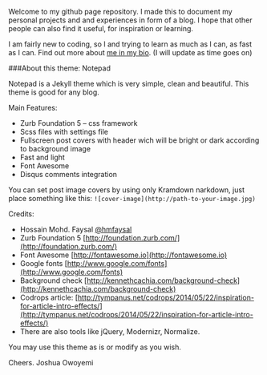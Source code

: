 Welcome to my github page repository. I made this to document my personal projects and and experiences in form of a blog. I hope that other people can also find it useful, for inspiration or learning.

I am fairly new to coding, so I and trying to learn as much as I can, as fast as I can. Find out more about [me in my bio](https://github.com/toluwajosh). (I will update as time goes on)

###About this theme: Notepad

Notepad is a Jekyll theme which is very simple, clean and beautiful. This theme is good for any blog.
  
Main Features:

* Zurb Foundation 5 – css framework
* Scss files with settings file
* Fullscreen post covers with header wich will be bright or dark according to background image
* Fast and light
* Font Awesome
* Disqus comments integration

You can set post image covers by using only Kramdown narkdown, just place something like this: `![cover-image](http://path-to-your-image.jpg)`

Credits:
* Hossain Mohd. Faysal [@hmfaysal](https://twitter.com/hmfaysal)
* Zurb Foundation 5 [http://foundation.zurb.com/](http://foundation.zurb.com/)
* Font Awesome [http://fontawesome.io](http://fontawesome.io)
* Google fonts [http://www.google.com/fonts](http://www.google.com/fonts)
* Background check [http://kennethcachia.com/background-check](http://kennethcachia.com/background-check)
* Codrops article: [http://tympanus.net/codrops/2014/05/22/inspiration-for-article-intro-effects/](http://tympanus.net/codrops/2014/05/22/inspiration-for-article-intro-effects/)
* There are also tools like jQuery, Modernizr, Normalize.

You may use this theme as is or modify as you wish.

Cheers.
Joshua Owoyemi